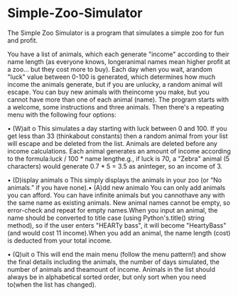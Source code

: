 # Simple-Zoo-Simulator
The Simple Zoo Simulator is a program that simulates a simple zoo for fun and profit.

You have a list of animals, which each generate "income" according to their name length (as everyone knows, longeranimal names mean higher profit at a zoo... 
but they cost more to buy). Each day when you wait, arandom "luck" value between 0-100 is generated, which determines how much income the animals generate, 
but if you are unlucky, a random animal will escape. You can buy new animals with theincome you make, but you cannot have more than one of each animal (name).
The program starts with a welcome, some instructions and three animals. 
Then there's a repeating menu with the following four options:

• (W)ait
      o This simulates a day starting with luck between 0 and 100. If you get less than 33 (thinkabout constants) then a random animal from your list will escape 
  and be deleted from the list. Animals are deleted before any income calculations.
  Each animal generates an amount of income according to the formula:luck / 100 * name lengthe.g., if luck is 70, a "Zebra" animal (5 characters)
  would generate 0.7 * 5 = 3.5 as aninteger, so an income of 3.
  
• (D)isplay animals 
      o This simply displays the animals in your zoo (or “No animals.” if you have none).• (A)dd new animalo You can only add animals you can afford.
      You can have infinite animals but you cannothave any with the same name as existing animals.
      New animal names cannot be empty, so error-check and repeat for empty names.When you input an animal, the name should be converted to title case (using Python's.title()
      string method), so if the user enters "HEARTy bass", it will become "HeartyBass" (and would cost 11 income).When you add an animal, 
      the name length (cost) is deducted from your total income.
      
• (Q)uit
      o This will end the main menu (follow the menu pattern!) and show the final details
      including the animals, the number of days simulated, the number of animals and theamount of income. Animals in the list should always be in alphabetical sorted order,
      but only sort when you need to(when the list has changed).
